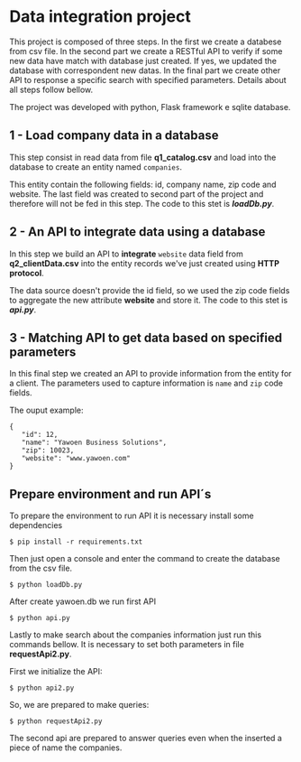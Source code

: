 # Data integration project

This project is composed of three steps. In the first we create a databese from csv file. In the second part we create a RESTful API to verify if some new data have match with database just created. If yes, we updated the database with correspondent new datas. In the final part we create other API to response a specific search with specified parameters. Details about all steps follow bellow.

The project was developed with python, Flask framework e sqlite database.

## 1 - Load company data in a database

This step consist in read data from file **q1_catalog.csv** and load into the database to create an entity named `companies`.

This entity contain the following fields: id, company name, zip code and website. The last field was created to second part of the project and therefore will not be fed in this step. The code to this stet is ***loadDb.py***. 

## 2 - An API to integrate data using a database

In this step we build an API to **integrate** `website` data field from **q2_clientData.csv** into the entity records we've just created using **HTTP protocol**. 

The data source doesn't provide the id field, so we used the zip code fields to aggregate the new attribute **website** and store it. The code to this stet is ***api.py***. 

## 3 - Matching API to get data based on specified parameters

In this final step we created an API to provide information from the entity for a client. The parameters used to capture information is `name` and `zip` code fields.

The ouput example:
 ```
 {
 	"id": 12,
 	"name": "Yawoen Business Solutions",
 	"zip": 10023,
 	"website": "www.yawoen.com"
 }
 ```

## Prepare environment and run API´s

To prepare the environment to run API it is necessary install some dependencies 
 ```
 $ pip install -r requirements.txt
 ```

Then just open a console and enter the command to create the database from the csv file. 
 ```
 $ python loadDb.py
 ```

After create yawoen.db we run first API 
 ```
 $ python api.py
 ```

Lastly to make search about the companies information just run this commands bellow. It is necessary to set both parameters in file **requestApi2.py**.

First we initialize the API:
 ```
 $ python api2.py
 ```

So, we are prepared to make queries:
 ```
 $ python requestApi2.py
 ```

The second api are prepared to answer queries even when the inserted a piece of name the companies. 
